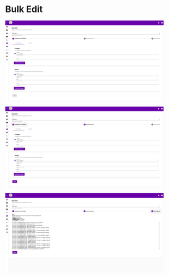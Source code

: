 # Bulk Edit

![](../.gitbook/assets/bulk-edit.png)

![](../.gitbook/assets/bulk-edit-step1.png)

![](../.gitbook/assets/bulk-edit-step3.png)



